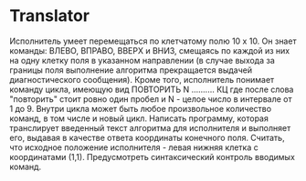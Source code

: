 # Translator
Исполнитель умеет перемещаться по клетчатому полю 10 х 10. Он знает команды: ВЛЕВО, ВПРАВО, ВВЕРХ и ВНИЗ, смещаясь по каждой из них на одну клетку поля в указанном направлении (в случае выхода за границы поля выполнение алгоритма прекращается выдачей диагностического сообщения). Кроме того, исполнитель понимает команду цикла, имеющую вид
ПОВТОРИТЬ N
..........
КЦ
где после слова "повторить" стоит ровно один пробел и N - целое число в интервале от 1 до 9. Внутри цикла может быть любое произвольное количество команд, в том числе и новый цикл.
Написать программу, которая транслирует введенный текст алгоритма для исполнителя и выполняет его, выдавая в качестве ответа координаты конечного поля. Считать, что исходное положение исполнителя - левая нижняя клетка с координатами (1,1). Предусмотреть синтаксический контроль вводимых команд. 
